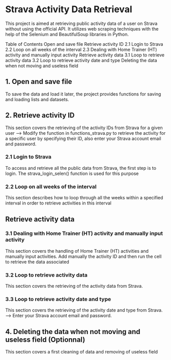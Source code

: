 # Strava Activity Data Retrieval
This project is aimed at retrieving public activity data of a user on Strava without using the official API. It utilizes web scraping techniques with the help of the Selenium and BeautifulSoup libraries in Python.

Table of Contents
Open and save file
Retrieve activity ID
2.1 Login to Strava
2.2 Loop on all weeks of the interval
2.3 Dealing with Home Trainer (HT) activity and manually input activity
Retrieve activity data
3.1 Loop to retrieve activity data
3.2 Loop to retrieve activity date and type
Deleting the data when not moving and useless field



## 1. Open and save file
To save the data and load it later, the project provides functions for saving and loading lists and datasets.

## 2. Retrieve activity ID 
This section covers the retrieving  of the activity IDs from Strava for a given user  --> Modify the function in functions_strava.py to retrieve the activity for a specific user by specifying their ID, also enter your Strava account email and password.

### 2.1 Login to Strava
To access and retrieve all the public data from Strava, the first step is to login. The strava_login_selen() function is used for this purpose 

### 2.2 Loop on all weeks of the interval
This section describes how to loop through all the weeks within a specified interval in order to retrieve activities in this interval

## Retrieve activity data

### 3.1 Dealing with Home Trainer (HT) activity and manually input activity
This section covers the handling of Home Trainer (HT) activities and manually input activities. Add manually the activity ID and then run the cell to retrieve the data associated

### 3.2 Loop to retrieve activity data
This section covers the retrieving  of the activity data from Strava. 

### 3.3 Loop to retrieve activity date and type
This section covers the retrieving  of the activity date and type from Strava. --> Enter your Strava account email and password.

## 4. Deleting the data when not moving and useless field (Optionnal)
This section covers a first cleaning of data and removing of useless field
